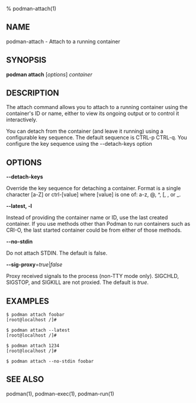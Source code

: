 % podman-attach(1)

## NAME
podman\-attach - Attach to a running container

## SYNOPSIS
**podman attach** [*options*] *container*

## DESCRIPTION
The attach command allows you to attach to a running container using the container's ID
or name, either to view its ongoing output or to control it interactively.

You can detach from the container (and leave it running) using a configurable key sequence. The default
sequence is CTRL-p CTRL-q. You configure the key sequence using the --detach-keys option

## OPTIONS
**--detach-keys**

Override the key sequence for detaching a container. Format is a single character [a-Z] or
ctrl-[value] where [value] is one of: a-z, @, ^, [, , or _.

**--latest, -l**

Instead of providing the container name or ID, use the last created container. If you use methods other than Podman
to run containers such as CRI-O, the last started container could be from either of those methods.

**--no-stdin**

Do not attach STDIN. The default is false.

**--sig-proxy**=*true*|*false*

Proxy received signals to the process (non-TTY mode only). SIGCHLD, SIGSTOP, and SIGKILL are not proxied. The default is *true*.

## EXAMPLES ##

```
$ podman attach foobar
[root@localhost /]#
```
```
$ podman attach --latest
[root@localhost /]#
```
```
$ podman attach 1234
[root@localhost /]#
```
```
$ podman attach --no-stdin foobar
```
## SEE ALSO
podman(1), podman-exec(1), podman-run(1)
